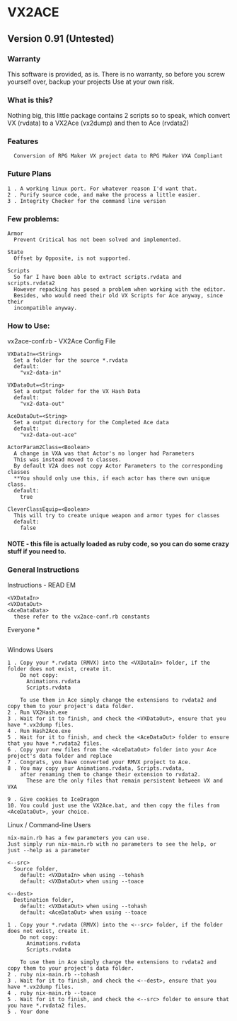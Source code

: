 VX2ACE
======

## Version 0.91 (Untested)

### Warranty
This software is provided, as is.
There is no warranty, so before you screw yourself over, backup your projects
Use at your own risk.

### What is this?
Nothing big, this little package contains 2 scripts so to speak, 
which convert VX (rvdata) to a VX2Ace (vx2dump) and then to Ace (rvdata2)

### Features
```
  Conversion of RPG Maker VX project data to RPG Maker VXA Compliant

```

### Future Plans
```
1 . A working linux port. For whatever reason I'd want that.
2 . Purify source code, and make the process a little easier.
3 . Integrity Checker for the command line version
```

### Few problems:
```
Armor
  Prevent Critical has not been solved and implemented.

State
  Offset by Opposite, is not supported.

Scripts
  So far I have been able to extract scripts.rvdata and scripts.rvdata2
  However repacking has posed a problem when working with the editor.
  Besides, who would need their old VX Scripts for Ace anyway, since their 
  incompatible anyway.
```  

### How to Use:
vx2ace-conf.rb - VX2Ace Config File
```
VXDataIn=<String>
  Set a folder for the source *.rvdata
  default:
    "vx2-data-in"

VXDataOut=<String>
  Set a output folder for the VX Hash Data
  default:
    "vx2-data-out"

AceDataOut=<String>
  Set a output directory for the Completed Ace data
  default:
    "vx2-data-out-ace"

ActorParam2Class=<Boolean>
  A change in VXA was that Actor's no longer had Parameters
  This was instead moved to classes.
  By default V2A does not copy Actor Parameters to the corresponding classes
  **You should only use this, if each actor has there own unique class.
  default:
    true

CleverClassEquip=<Boolean>
  This will try to create unique weapon and armor types for classes
  default:
    false
```
#### NOTE - this file is actually loaded as ruby code, so you can do some crazy stuff if you need to.

### General Instructions
Instructions - READ EM
```
<VXDataIn>  
<VXDataOut>
<AceDataData>  
  these refer to the vx2ace-conf.rb constants
```

Everyone *
```

```

Windows Users
```
1 . Copy your *.rvdata (RMVX) into the <VXDataIn> folder, if the folder does not exist, create it.
    Do not copy:
      Animations.rvdata
      Scripts.rvdata
     
    To use them in Ace simply change the extensions to rvdata2 and copy them to your project's data folder.
2 . Run VX2Hash.exe
3 . Wait for it to finish, and check the <VXDataOut>, ensure that you have *.vx2dump files.
4 . Run Hash2Ace.exe
5 . Wait for it to finish, and check the <AceDataOut> folder to ensure that you have *.rvdata2 files.
6 . Copy your new files from the <AceDataOut> folder into your Ace project's data folder and replace
7 . Congrats, you have converted your RMVX project to Ace.
8 . You may copy your Animations.rvdata, Scripts.rvdata,
    after renaming them to change their extension to rvdata2.
      These are the only files that remain persistent between VX and VXA
     
9 . Give cookies to IceDragon     
10. You could just use the VX2Ace.bat, and then copy the files from <AceDataOut>, your choice.
```

Linux / Command-line Users
```
nix-main.rb has a few parameters you can use.
Just simply run nix-main.rb with no parameters to see the help, or just --help as a parameter

<--src> 
  Source folder, 
    default: <VXDataIn> when using --tohash
    default: <VXDataOut> when using --toace

<--dest>
  Destination folder, 
    default: <VXDataOut> when using --tohash
    default: <AceDataOut> when using --toace 

1 . Copy your *.rvdata (RMVX) into the <--src> folder, if the folder does not exist, create it.
    Do not copy:
      Animations.rvdata
      Scripts.rvdata
     
    To use them in Ace simply change the extensions to rvdata2 and copy them to your project's data folder.
2 . ruby nix-main.rb --tohash
3 . Wait for it to finish, and check the <--dest>, ensure that you have *.vx2dump files.
4 . ruby nix-main.rb --toace
5 . Wait for it to finish, and check the <--src> folder to ensure that you have *.rvdata2 files.
5 . Your done
```
